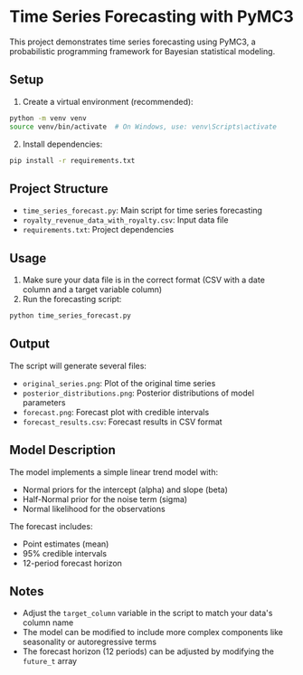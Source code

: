 # Time Series Forecasting with PyMC3

This project demonstrates time series forecasting using PyMC3, a probabilistic programming framework for Bayesian statistical modeling.

## Setup

1. Create a virtual environment (recommended):
```bash
python -m venv venv
source venv/bin/activate  # On Windows, use: venv\Scripts\activate
```

2. Install dependencies:
```bash
pip install -r requirements.txt
```

## Project Structure

- `time_series_forecast.py`: Main script for time series forecasting
- `royalty_revenue_data_with_royalty.csv`: Input data file
- `requirements.txt`: Project dependencies

## Usage

1. Make sure your data file is in the correct format (CSV with a date column and a target variable column)
2. Run the forecasting script:
```bash
python time_series_forecast.py
```

## Output

The script will generate several files:
- `original_series.png`: Plot of the original time series
- `posterior_distributions.png`: Posterior distributions of model parameters
- `forecast.png`: Forecast plot with credible intervals
- `forecast_results.csv`: Forecast results in CSV format

## Model Description

The model implements a simple linear trend model with:
- Normal priors for the intercept (alpha) and slope (beta)
- Half-Normal prior for the noise term (sigma)
- Normal likelihood for the observations

The forecast includes:
- Point estimates (mean)
- 95% credible intervals
- 12-period forecast horizon

## Notes

- Adjust the `target_column` variable in the script to match your data's column name
- The model can be modified to include more complex components like seasonality or autoregressive terms
- The forecast horizon (12 periods) can be adjusted by modifying the `future_t` array 